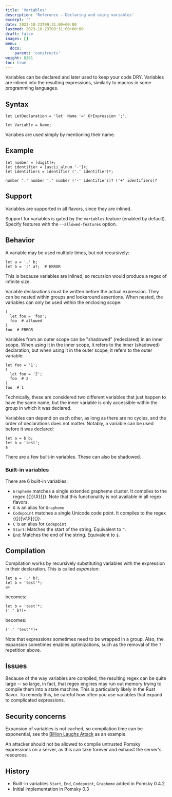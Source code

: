```yaml
---
title: 'Variables'
description: 'Reference – Declaring and using variables'
excerpt: ''
date: 2023-10-23T09:31:00+00:00
lastmod: 2023-10-23T09:31:00+00:00
draft: false
images: []
menu:
  docs:
    parent: 'constructs'
weight: 8201
toc: true
---
```


Variables can be declared and later used to keep your code DRY. Variables are inlined into the
resulting expressions, similarly to macros in some programming languages.

## Syntax

```pomsky
let LetDeclaration = 'let' Name '=' OrExpression ';';

let Variable = Name;
```

Variabes are used simply by mentioning their name.

## Example

```pomsky
let number = [digit]+;
let identifier = [ascii_alnum '-']+;
let identifiers = identifier ('.' identifier)*;

number '.' number '.' number ('-' identifiers)? ('+' identifiers)?
```

## Support

Variables are supported in all flavors, since they are inlined.

Support for variables is gated by the `variables` feature (enabled by default). Specify features
with the `--allowed-features` option.

## Behavior

A variable may be used multiple times, but not recursively:

```pomsky
let a = '.' b;
let b = ':' a?;  # ERROR
```

This is because variables are inlined, so recursion would produce a regex of infinite size.

Variable declarations must be written before the actual expression. They can be nested within
groups and lookaround assertions. When nested, the variables can only be used within the enclosing
scope:

```pomsky
(
  let foo = 'foo';
  foo  # allowed
)
foo  # ERROR
```

Variables from an outer scope can be "shadowed" (redeclared) in an inner scope. When using it in the
inner scope, it refers to the inner (shadowed) declaration, but when using it in the outer scope,
it refers to the outer variable:

```pomsky
let foo = '1';
(
  let foo = '2';
  foo  # 2
)
foo  # 1
```

Technically, these are considered two different variables that just happen to have the same name,
but the inner variable is only accessible within the group in which it was declared.

Variables can depend on each other, as long as there are no cycles, and the order of declarations
does not matter. Notably, a variable can be used before it was declared:

```pomsky
let a = b b;
let b = 'test';
a
```

There are a few built-in variables. These can also be shadowed.

### Built-in variables

There are 6 built-in variables:

- `Grapheme` matches a single extended grapheme cluster. It compiles to the regex
  {{<regexp>}}\X{{</regexp>}}.
  Note that this functionality is not available in all regex flavors.
- `G` is an alias for `Grapheme`
- `Codepoint` matches a single Unicode code point. It compiles to the regex
  {{<regexp>}}[\s\S]{{</regexp>}}.
- `C` is an alias for `Codepoint`
- `Start`: Matches the start of the string. Equivalent to `^`.
- `End`: Matches the end of the string. Equivalent to `$`.

## Compilation

Compilation works by recursively substituting variables with the expression in their declaration.
This is called _expansion_:

```pomsky
let a = '.' b?;
let b = 'test'*;
a+
```

becomes:

```pomsky
let b = 'test'*;
('.' b?)+
```

becomes:

```pomsky
('.' 'test'*)+
```

Note that expressions sometimes need to be wrapped in a group. Also, the expansion sometimes enables
optimizations, such as the removal of the `?` repetition above.

## Issues

Because of the way variables are compiled, the resulting regex can be quite large -- so large,
in fact, that regex engines may run out memory trying to compile them into a state machine. This
is particularly likely in the Rust flavor. To remedy this, be careful how often you use variables
that expand to complicated expressions.

## Security concerns

Expansion of variables is not cached, so compilation time can be exponential, see the
[Billion Laughs Attack](https://en.wikipedia.org/wiki/Billion_laughs_attack) as an example.

An attacker should not be allowed to compile untrusted Pomsky expressions on a server, as this can
take forever and exhaust the server's resources.

## History

- Built-in variables `Start`, `End`, `Codepoint`, `Grapheme` added in Pomsky 0.4.2
- Initial implementation in Pomsky 0.3
